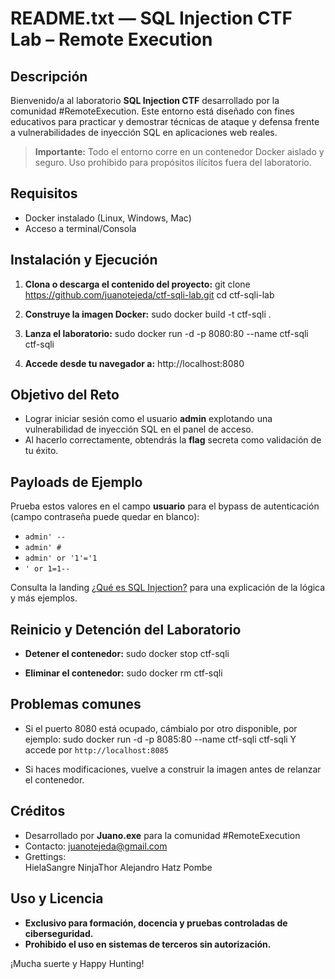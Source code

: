 # README.txt — SQL Injection CTF Lab – Remote Execution

## Descripción

Bienvenido/a al laboratorio **SQL Injection CTF** desarrollado por la comunidad #RemoteExecution.
Este entorno está diseñado con fines educativos para practicar y demostrar técnicas de ataque y defensa frente a vulnerabilidades de inyección SQL en aplicaciones web reales.

> **Importante:**
> Todo el entorno corre en un contenedor Docker aislado y seguro.
> Uso prohibido para propósitos ilícitos fuera del laboratorio.

## Requisitos
- Docker instalado (Linux, Windows, Mac)
- Acceso a terminal/Consola

## Instalación y Ejecución
1. **Clona o descarga el contenido del proyecto:**
git clone https://github.com/juanotejeda/ctf-sqli-lab.git
cd ctf-sqli-lab

2. **Construye la imagen Docker:**
sudo docker build -t ctf-sqli .

3. **Lanza el laboratorio:**
sudo docker run -d -p 8080:80 --name ctf-sqli ctf-sqli

4. **Accede desde tu navegador a:**
http://localhost:8080

## Objetivo del Reto
- Lograr iniciar sesión como el usuario **admin** explotando una vulnerabilidad de inyección SQL en el panel de acceso.
- Al hacerlo correctamente, obtendrás la **flag** secreta como validación de tu éxito.


## Payloads de Ejemplo
Prueba estos valores en el campo **usuario** para el bypass de autenticación (campo contraseña puede quedar en blanco):
- `admin' -- `
- `admin' #`
- `admin' or '1'='1`
- `' or 1=1--`

Consulta la landing [¿Qué es SQL Injection?](about-sqli.php) para una explicación de la lógica y más ejemplos.

## Reinicio y Detención del Laboratorio
- **Detener el contenedor:**
sudo docker stop ctf-sqli

- **Eliminar el contenedor:**
sudo docker rm ctf-sqli

## Problemas comunes
- Si el puerto 8080 está ocupado, cámbialo por otro disponible, por ejemplo:
sudo docker run -d -p 8085:80 --name ctf-sqli ctf-sqli
Y accede por `http://localhost:8085`

- Si haces modificaciones, vuelve a construir la imagen antes de relanzar el contenedor.


## Créditos
- Desarrollado por **Juano.exe** para la comunidad #RemoteExecution
- Contacto: [juanotejeda@gmail.com](mailto:juanotejeda@gmail.com)
- Grettings: 	
      				HielaSangre
			      	NinjaThor
              		Alejandro Hatz
              		Pombe

## Uso y Licencia

- **Exclusivo para formación, docencia y pruebas controladas de ciberseguridad.**
- **Prohibido el uso en sistemas de terceros sin autorización.**



¡Mucha suerte y Happy Hunting!
